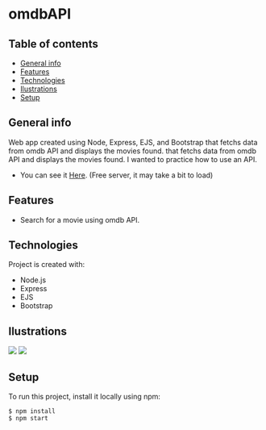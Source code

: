 # omdbAPI

## Table of contents
* [General info](#general-info)
* [Features](#features)
* [Technologies](#technologies)
* [Ilustrations](#ilustrations)
* [Setup](#setup)

## General info
Web app created using Node, Express, EJS, and Bootstrap that fetchs data from omdb API and displays the movies found.
that fetchs data from omdb API and displays the movies found. I wanted to practice how to use an API. 
* You can see it [Here](https://omdbapi-node.herokuapp.com). (Free server, it may take a bit to load)

## Features
* Search for a movie using omdb API. 
	
## Technologies
Project is created with:
* Node.js
* Express
* EJS
* Bootstrap

## Ilustrations
![](public/Screenshot1.png)
![](public/Screenshot2.png)

	
## Setup
To run this project, install it locally using npm:

```
$ npm install
$ npm start
```
